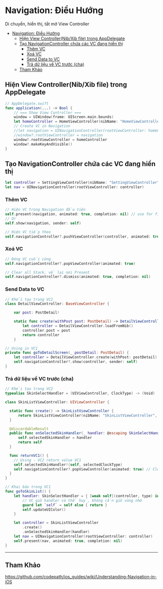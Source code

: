 # Navigation: Điều Hướng

Di chuyển, hiển thị, tắt mở View Controller

- [Navigation: Điều Hướng](#Navigation-%C4%90i%E1%BB%81u-H%C6%B0%E1%BB%9Bng)
  - [Hiện View Controller(Nib/Xib file) trong AppDelegate](#Hi%E1%BB%87n-View-ControllerNibXib-file-trong-AppDelegate)
  - [Tạo NavigationController chứa các VC đang hiển thị](#T%E1%BA%A1o-NavigationController-ch%E1%BB%A9a-c%C3%A1c-VC-%C4%91ang-hi%E1%BB%83n-th%E1%BB%8B)
    - [Thêm VC](#Th%C3%AAm-VC)
    - [Xoá VC](#Xo%C3%A1-VC)
    - [Send Data to VC](#Send-Data-to-VC)
    - [Trả dữ liệu về VC trước (cha)](#Tr%E1%BA%A3-d%E1%BB%AF-li%E1%BB%87u-v%E1%BB%81-VC-tr%C6%B0%E1%BB%9Bc-cha)
  - [Tham Khảo](#Tham-Kh%E1%BA%A3o)

## Hiện View Controller(Nib/Xib file) trong AppDelegate

```swift
// AppDelegate.swift
func application(...) -> Bool {
    // === Show View Controller ===
    window = UIWindow(frame: UIScreen.main.bounds)
    let homeController = HomeViewController(nibName: "HomeViewController", bundle: nil)
    // Create VC in Navigation
    //let navigation = UINavigationController(rootViewController: homeController)
    //window?.rootViewController = navigation
    window?.rootViewController = homeController
    window?.makeKeyAndVisible()
}
```

## Tạo NavigationController chứa các VC đang hiển thị

```swift
let controller = SettingViewController(nibName: "SettingViewController", bundle: nil)
let nav = UINavigationController(rootViewController: controller)
```

### Thêm VC

```swift
// Hiện VC trong Navigation đầu tiên
self.present(navigation, animated: true, completion: nil) // use for first Nav VC ==== present - close by Dismiss
// Or
self.show(navigation, sender: self)

// Hiện VC tiếp theo
self.navigationController?.pushViewController(controller, animated: true)
```

### Xoá VC

```swift
// Đóng VC cuối cùng
self.navigationController?.popViewController(animated: true)

// Clear all Stack, về lại nơi Present
self.navigationController?.dismiss(animated: true, completion: nil)
```

### Send Data to VC

```swift
// Khởi tạo trong VC2
class DetailViewController: BaseViewController {

    var post: PostDetail!

    static func create(withPost post: PostDetail) -> DetailViewController {
        let controller = DetailViewController.loadFromNib()
        controller.post = post
        return controller
    }

// Using in VC1
private func goToDetailScreen(_ postDetail: PostDetail) {
    let controller = DetailViewController.create(withPost: postDetail)
    self.navigationController?.show(controller, sender: self)
}
```

### Trả dữ liệu về VC trước (cha)

```swift
// Khởi tạo trong VC2
typealias SkinSelectHandler = (UIViewController, ClockType) -> (Void)

class SkinListViewController: UIViewController {

  static func create() -> SkinListViewController {
      return SkinListViewController(nibName: "SkinListViewController", bundle: nil) as SkinListViewController
  }

  @discardableResult
  public func onSelectedSkinHandler(_ handler: @escaping SkinSelectHandler) -> SkinListViewController {
      self.selectedSkinHandler = handler
      return self
  }

  func returnVC1() {
    // Using - VC2 return value VC1
    self.selectedSkinHandler!(self, selectedClockType)
    self.navigationController?.popViewController(animated: true) // Close VC2
  }
}

// Khai báo trong VC1
func goToSkinList() {
    let handler: SkinSelectHandler = { [weak self](controller, type) in
        // VC giữ handler có thể huỷ, không cần giữ vùng nhớ
        guard let `self` = self else { return }
        self.updateUIColor()
    }

    let controller = SkinListViewController
        .create()
        .onSelectedSkinHandler(handler)
    let nav = UINavigationController(rootViewController: controller)
    self.present(nav, animated: true, completion: nil)
}
```

---

## Tham Khảo

<https://github.com/codepath/ios_guides/wiki/Understanding-Navigation-in-iOS>
